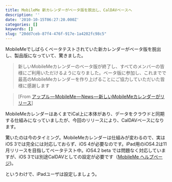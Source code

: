```yaml
---
title: MobileMe 新カレンダーがベータ版を脱出し、CalDAVベースへ
description: ''
date: '2010-10-15T06:27:20.000Z'
categories: []
keywords: []
slug: "20dd7ceb-87f4-476f-917e-1a4202fc98c5"
---
```

MobileMeでしばらくベータテストされていた新カレンダーがベータ版を脱出し、製品版になっていて、驚きました。

> 新しいMobileMeカレンダーのベータ版が終了し、すべてのメンバーの皆様にご利用いただけるようになりました。ベータ版に参加し、これまでで最高のMobileMeカレンダーを作り上げることにご協力していただいた皆様に感謝します

> \[From [アップル — MobileMe — News — 新しいMobileMeカレンダーがリリース](http://www.apple.com/jp/mobileme/news/2010/10/mobileme-12.html)\]

MobileMeカレンダーはあくまでiCal上に本体があり、データをクラウドと同期する仕組みになっていましたが、今回のリリースにより、CalDAVベースになります。

驚いたのは今のタイミング。MobileMeカレンダーは仕組みが変わるので、実はiOS 3では完全には対応しておらず、iOS 4が必要なのです。iPad用のiOS4.2は11月リリースを目指してベータテスト中。iOS4.2 beta では問題なく対応していますが、iOS 3では別途CalDAVとしての設定が必要です（[MobileMe ヘルプページ](http://help.apple.com/mobileme/interface/index.html#mmcc733205))。

というわけで、iPadユーザは設定しましょう。